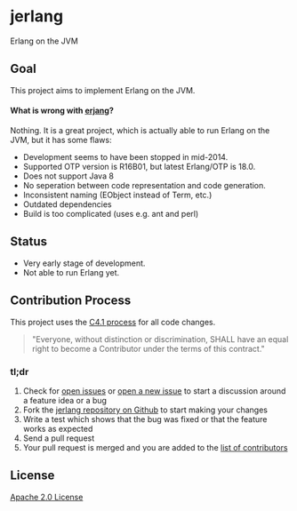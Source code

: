 # jerlang

Erlang on the JVM

## Goal

This project aims to implement Erlang on the JVM.

#### What is wrong with [erjang](https://github.com/trifork/erjang)?

Nothing.
It is a great project, which is actually able to run Erlang on the JVM, but it has some flaws:

* Development seems to have been stopped in mid-2014.
* Supported OTP version is R16B01, but latest Erlang/OTP is 18.0.
* Does not support Java 8
* No seperation between code representation and code generation.
* Inconsistent naming (EObject instead of Term, etc.)
* Outdated dependencies
* Build is too complicated (uses e.g. ant and perl)

## Status

* Very early stage of development.
* Not able to run Erlang yet.


## Contribution Process

This project uses the [C4.1 process](http://rfc.zeromq.org/spec:22) for all code changes.

> "Everyone, without distinction or discrimination, SHALL have an equal right to become a Contributor under the
terms of this contract."

### tl;dr

1. Check for [open issues](https://github.com/jerlang/jerlang/issues) or [open a new issue](https://github.com/jerlang/jerlang/issues/new) to start a discussion around a feature idea or a bug
2. Fork the [jerlang repository on Github](https://github.com/jerlang/jerlanga) to start making your changes
3. Write a test which shows that the bug was fixed or that the feature works as expected
4. Send a pull request
5. Your pull request is merged and you are added to the [list of contributors](https://github.com/jerlang/jerlang/graphs/contributors)

## License

[Apache 2.0 License](LICENSE)
